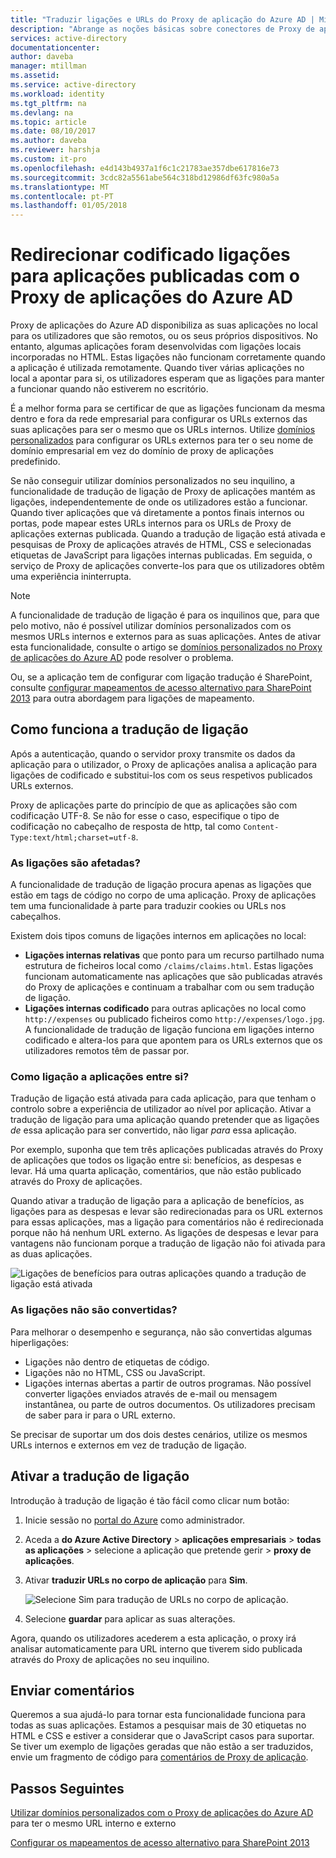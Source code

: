 ```yaml
---
title: "Traduzir ligações e URLs do Proxy de aplicação do Azure AD | Microsoft Docs"
description: "Abrange as noções básicas sobre conectores de Proxy de aplicações do Azure AD."
services: active-directory
documentationcenter: 
author: daveba
manager: mtillman
ms.assetid: 
ms.service: active-directory
ms.workload: identity
ms.tgt_pltfrm: na
ms.devlang: na
ms.topic: article
ms.date: 08/10/2017
ms.author: daveba
ms.reviewer: harshja
ms.custom: it-pro
ms.openlocfilehash: e4d143b4937a1f6c1c21783ae357dbe617816e73
ms.sourcegitcommit: 3cdc82a5561abe564c318bd12986df63fc980a5a
ms.translationtype: MT
ms.contentlocale: pt-PT
ms.lasthandoff: 01/05/2018
---
```

# <a name="redirect-hardcoded-links-for-apps-published-with-azure-ad-application-proxy"></a>Redirecionar codificado ligações para aplicações publicadas com o Proxy de aplicações do Azure AD

Proxy de aplicações do Azure AD disponibiliza as suas aplicações no local para os utilizadores que são remotos, ou os seus próprios dispositivos. No entanto, algumas aplicações foram desenvolvidas com ligações locais incorporadas no HTML. Estas ligações não funcionam corretamente quando a aplicação é utilizada remotamente. Quando tiver várias aplicações no local a apontar para si, os utilizadores esperam que as ligações para manter a funcionar quando não estiverem no escritório. 

É a melhor forma para se certificar de que as ligações funcionam da mesma dentro e fora da rede empresarial para configurar os URLs externos das suas aplicações para ser o mesmo que os URLs internos. Utilize [domínios personalizados](active-directory-application-proxy-custom-domains.md) para configurar os URLs externos para ter o seu nome de domínio empresarial em vez do domínio de proxy de aplicações predefinido.

Se não conseguir utilizar domínios personalizados no seu inquilino, a funcionalidade de tradução de ligação de Proxy de aplicações mantém as ligações, independentemente de onde os utilizadores estão a funcionar. Quando tiver aplicações que vá diretamente a pontos finais internos ou portas, pode mapear estes URLs internos para os URLs de Proxy de aplicações externas publicada. Quando a tradução de ligação está ativada e pesquisas de Proxy de aplicações através de HTML, CSS e selecionadas etiquetas de JavaScript para ligações internas publicadas. Em seguida, o serviço de Proxy de aplicações converte-los para que os utilizadores obtêm uma experiência ininterrupta.

>[!NOTE]
>A funcionalidade de tradução de ligação é para os inquilinos que, para que pelo motivo, não é possível utilizar domínios personalizados com os mesmos URLs internos e externos para as suas aplicações. Antes de ativar esta funcionalidade, consulte o artigo se [domínios personalizados no Proxy de aplicações do Azure AD](active-directory-application-proxy-custom-domains.md) pode resolver o problema.
>
>Ou, se a aplicação tem de configurar com ligação tradução é SharePoint, consulte [configurar mapeamentos de acesso alternativo para SharePoint 2013](https://technet.microsoft.com/library/cc263208.aspx) para outra abordagem para ligações de mapeamento.

## <a name="how-link-translation-works"></a>Como funciona a tradução de ligação

Após a autenticação, quando o servidor proxy transmite os dados da aplicação para o utilizador, o Proxy de aplicações analisa a aplicação para ligações de codificado e substitui-los com os seus respetivos publicados URLs externos.

Proxy de aplicações parte do princípio de que as aplicações são com codificação UTF-8. Se não for esse o caso, especifique o tipo de codificação no cabeçalho de resposta de http, tal como `Content-Type:text/html;charset=utf-8`.

### <a name="which-links-are-affected"></a>As ligações são afetadas?

A funcionalidade de tradução de ligação procura apenas as ligações que estão em tags de código no corpo de uma aplicação. Proxy de aplicações tem uma funcionalidade à parte para traduzir cookies ou URLs nos cabeçalhos. 

Existem dois tipos comuns de ligações internos em aplicações no local:

- **Ligações internas relativas** que ponto para um recurso partilhado numa estrutura de ficheiros local como `/claims/claims.html`. Estas ligações funcionam automaticamente nas aplicações que são publicadas através do Proxy de aplicações e continuam a trabalhar com ou sem tradução de ligação. 
- **Ligações internas codificado** para outras aplicações no local como `http://expenses` ou publicado ficheiros como `http://expenses/logo.jpg`. A funcionalidade de tradução de ligação funciona em ligações interno codificado e altera-los para que apontem para os URLs externos que os utilizadores remotos têm de passar por.

### <a name="how-do-apps-link-to-each-other"></a>Como ligação a aplicações entre si?

Tradução de ligação está ativada para cada aplicação, para que tenham o controlo sobre a experiência de utilizador ao nível por aplicação. Ativar a tradução de ligação para uma aplicação quando pretender que as ligações *de* essa aplicação para ser convertido, não ligar *para* essa aplicação. 

Por exemplo, suponha que tem três aplicações publicadas através do Proxy de aplicações que todos os ligação entre si: benefícios, as despesas e levar. Há uma quarta aplicação, comentários, que não estão publicado através do Proxy de aplicações.

Quando ativar a tradução de ligação para a aplicação de benefícios, as ligações para as despesas e levar são redirecionadas para os URL externos para essas aplicações, mas a ligação para comentários não é redirecionada porque não há nenhum URL externo. As ligações de despesas e levar para vantagens não funcionam porque a tradução de ligação não foi ativada para as duas aplicações.

![Ligações de benefícios para outras aplicações quando a tradução de ligação está ativada](./media/application-proxy-link-translation/one_app.png)

### <a name="which-links-arent-translated"></a>As ligações não são convertidas?

Para melhorar o desempenho e segurança, não são convertidas algumas hiperligações:

- Ligações não dentro de etiquetas de código. 
- Ligações não no HTML, CSS ou JavaScript. 
- Ligações internas abertas a partir de outros programas. Não possível converter ligações enviados através de e-mail ou mensagem instantânea, ou parte de outros documentos. Os utilizadores precisam de saber para ir para o URL externo.

Se precisar de suportar um dos dois destes cenários, utilize os mesmos URLs internos e externos em vez de tradução de ligação.  

## <a name="enable-link-translation"></a>Ativar a tradução de ligação

Introdução à tradução de ligação é tão fácil como clicar num botão:

1. Inicie sessão no [portal do Azure](https://portal.azure.com) como administrador.
2. Aceda a **do Azure Active Directory** > **aplicações empresariais** > **todas as aplicações** > selecione a aplicação que pretende gerir > **proxy de aplicações**.
3. Ativar **traduzir URLs no corpo de aplicação** para **Sim**.

   ![Selecione Sim para tradução de URLs no corpo de aplicação](./media/application-proxy-link-translation/select_yes.png).
4. Selecione **guardar** para aplicar as suas alterações.

Agora, quando os utilizadores acederem a esta aplicação, o proxy irá analisar automaticamente para URL interno que tiverem sido publicada através do Proxy de aplicações no seu inquilino.

## <a name="send-feedback"></a>Enviar comentários

Queremos a sua ajudá-lo para tornar esta funcionalidade funciona para todas as suas aplicações. Estamos a pesquisar mais de 30 etiquetas no HTML e CSS e estiver a considerar que o JavaScript casos para suportar. Se tiver um exemplo de ligações geradas que não estão a ser traduzidos, envie um fragmento de código para [comentários de Proxy de aplicação](mailto:aadapfeedback@microsoft.com). 

## <a name="next-steps"></a>Passos Seguintes
[Utilizar domínios personalizados com o Proxy de aplicações do Azure AD](active-directory-application-proxy-custom-domains.md) para ter o mesmo URL interno e externo

[Configurar os mapeamentos de acesso alternativo para SharePoint 2013](https://technet.microsoft.com/library/cc263208.aspx)
